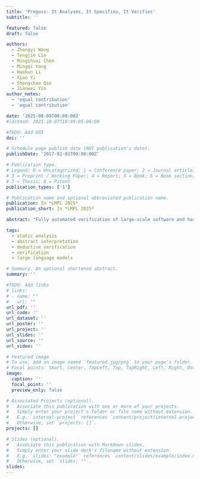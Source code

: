 ```yaml
---
title: 'Preguss: It Analyzes, It Specifies, It Verifies'
subtitle: ''

featured: false
draft: false

authors:
  - Zhongyi Wang
  - Tengjie Lin
  - Mingshuai Chen
  - Mingqi Yang
  - Haokun Li
  - Xiao Yi
  - Shengchao Qin
  - Jianwei Yin
author_notes:
  - 'equal contribution'
  - 'equal contribution'

date: '2025-08-09T00:00:00Z'
#lastmod: 2021-10-07T18:49:05-06:00

#TODO: Add DOI
doi: ''

# Schedule page publish date (NOT publication's date).
publishDate: '2017-01-01T00:00:00Z'

# Publication type.
# Legend: 0 = Uncategorized; 1 = Conference paper; 2 = Journal article;
# 3 = Preprint / Working Paper; 4 = Report; 5 = Book; 6 = Book section;
# 7 = Thesis; 8 = Patent
publication_types: ['1']

# Publication name and optional abbreviated publication name.
publication: In *LMPL 2025*
publication_short: In *LMPL 2025*

abstract: "Fully automated verification of large-scale software and hardware systems is arguably the holy grail of formal methods. Large language models (LLMs) have recently demonstrated their potential for enhancing the degree of automation in formal verification by, e.g., generating formal specifications as essential to deductive verification, yet exhibit poor scalability due to context-length limitations and, more importantly, the difficulty of inferring complex, interprocedural specifications. This paper outlines <span style="font-variant:small-caps;">Preguss</span> -- a modular, fine-grained framework for automating the generation and refinement of formal specifications. <span style="font-variant:small-caps;">Preguss</span> synergizes between static analysis and deductive verification by orchestrating two components: (i) potential runtime error (RTE)-guided construction and prioritization of verification units, and (ii) LLM-aided synthesis of interprocedural specifications at the unit level. We envisage that <span style="font-variant:small-caps;">Preguss</span> paves a compelling path towards the automated verification of large-scale programs."

tags:
  - static analysis
  - abstract interpretation
  - deductive verification
  - verification
  - large language models

# Summary. An optional shortened abstract.
summary: ''

#TODO: Add links
# links:
# - name: ""
#   url: ""
url_pdf: ''
url_code: ''
url_dataset: ''
url_poster: ''
url_project: ''
url_slides: ''
url_source: ''
url_video: ''

# Featured image
# To use, add an image named `featured.jpg/png` to your page's folder.
# Focal points: Smart, Center, TopLeft, Top, TopRight, Left, Right, BottomLeft, Bottom, BottomRight.
image:
  caption: ''
  focal_point: ''
  preview_only: false

# Associated Projects (optional).
#   Associate this publication with one or more of your projects.
#   Simply enter your project's folder or file name without extension.
#   E.g. `internal-project` references `content/project/internal-project/index.md`.
#   Otherwise, set `projects: []`.
projects: []

# Slides (optional).
#   Associate this publication with Markdown slides.
#   Simply enter your slide deck's filename without extension.
#   E.g. `slides: "example"` references `content/slides/example/index.md`.
#   Otherwise, set `slides: ""`.
slides:
---
```


<!-- {{% callout note %}}
Click the _Cite_ button above to demo the feature to enable visitors to import publication metadata into their reference management software.
{{% /callout %}} -->
